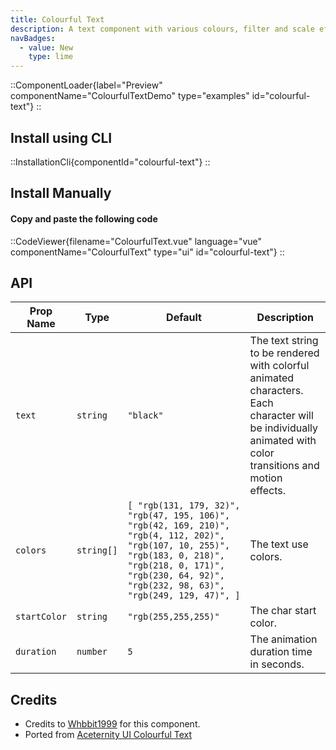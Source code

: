 ```yaml
---
title: Colourful Text
description: A text component with various colours, filter and scale effects.
navBadges:
  - value: New
    type: lime
---
```


::ComponentLoader{label="Preview" componentName="ColourfulTextDemo" type="examples" id="colourful-text"}
::

## Install using CLI

::InstallationCli{componentId="colourful-text"}
::

## Install Manually

#### Copy and paste the following code

::CodeViewer{filename="ColourfulText.vue" language="vue" componentName="ColourfulText" type="ui" id="colourful-text"}
::

## API

| Prop Name    | Type       | Default                                                                                                                                                                                                            | Description                                                                                                                                               |
| ------------ | ---------- | ------------------------------------------------------------------------------------------------------------------------------------------------------------------------------------------------------------------ | --------------------------------------------------------------------------------------------------------------------------------------------------------- |
| `text`       | `string`   | `"black"`                                                                                                                                                                                                          | The text string to be rendered with colorful animated characters. Each character will be individually animated with color transitions and motion effects. |
| `colors`     | `string[]` | `[ "rgb(131, 179, 32)", "rgb(47, 195, 106)", "rgb(42, 169, 210)", "rgb(4, 112, 202)", "rgb(107, 10, 255)", "rgb(183, 0, 218)", "rgb(218, 0, 171)", "rgb(230, 64, 92)", "rgb(232, 98, 63)", "rgb(249, 129, 47)", ]` | The text use colors.                                                                                                                                      |
| `startColor` | `string`   | `"rgb(255,255,255)"`                                                                                                                                                                                               | The char start color.                                                                                                                                     |
| `duration`   | `number`   | `5`                                                                                                                                                                                                                | The animation duration time in seconds.                                                                                                                   |

## Credits

- Credits to [Whbbit1999](https://github.com/Whbbit1999) for this component.
- Ported from [Aceternity UI Colourful Text](https://ui.aceternity.com/components/colourful-text)

